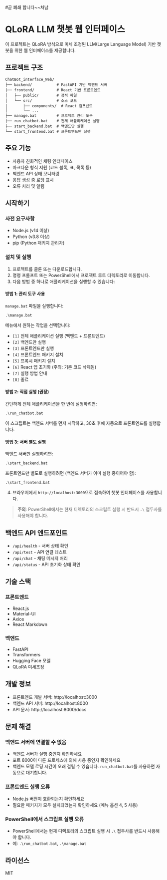 #곧 폐쇄 합니다~~처남

# QLoRA LLM 챗봇 웹 인터페이스

이 프로젝트는 QLoRA 방식으로 미세 조정된 LLM(Large Language Model) 기반 챗봇을 위한 웹 인터페이스를 제공합니다.

## 프로젝트 구조

```
ChatBot_interface_Web/
├── backend/           # FastAPI 기반 백엔드 서버
├── frontend/          # React 기반 프론트엔드
│   ├── public/        # 정적 파일
│   └── src/           # 소스 코드
│       ├── components/  # React 컴포넌트
│       └── ...        
├── manage.bat         # 프로젝트 관리 도구
├── run_chatbot.bat    # 전체 애플리케이션 실행
├── start_backend.bat  # 백엔드만 실행
└── start_frontend.bat # 프론트엔드만 실행
```

## 주요 기능

- 사용자 친화적인 채팅 인터페이스
- 마크다운 형식 지원 (코드 블록, 표, 목록 등)
- 백엔드 API 상태 모니터링
- 응답 생성 중 로딩 표시
- 오류 처리 및 알림

## 시작하기

### 사전 요구사항

- Node.js (v14 이상)
- Python (v3.8 이상)
- pip (Python 패키지 관리자)

### 설치 및 실행

1. 프로젝트를 클론 또는 다운로드합니다.
2. 명령 프롬프트 또는 PowerShell에서 프로젝트 루트 디렉토리로 이동합니다.
3. 다음 방법 중 하나로 애플리케이션을 실행할 수 있습니다:

#### 방법 1: 관리 도구 사용

`manage.bat` 파일을 실행합니다:

```
.\manage.bat
```

메뉴에서 원하는 작업을 선택합니다:
- `[1]` 전체 애플리케이션 실행 (백엔드 + 프론트엔드)
- `[2]` 백엔드만 실행
- `[3]` 프론트엔드만 실행
- `[4]` 프론트엔드 패키지 설치
- `[5]` 프록시 패키지 설치
- `[6]` React 앱 초기화 (주의: 기존 코드 삭제됨)
- `[7]` 실행 방법 안내
- `[8]` 종료

#### 방법 2: 직접 실행 (권장)

간단하게 전체 애플리케이션을 한 번에 실행하려면:

```
.\run_chatbot.bat
```

이 스크립트는 백엔드 서버를 먼저 시작하고, 30초 후에 자동으로 프론트엔드를 실행합니다.

#### 방법 3: 서버 별도 실행

백엔드 서버만 실행하려면:

```
.\start_backend.bat
```

프론트엔드만 별도로 실행하려면 (백엔드 서버가 이미 실행 중이어야 함):

```
.\start_frontend.bat
```

4. 브라우저에서 `http://localhost:3000`으로 접속하여 챗봇 인터페이스를 사용합니다.

> **주의**: PowerShell에서는 현재 디렉토리의 스크립트 실행 시 반드시 `.\` 접두사를 사용해야 합니다.

## 백엔드 API 엔드포인트

- `/api/health` - 서버 상태 확인
- `/api/test` - API 연결 테스트
- `/api/chat` - 채팅 메시지 처리
- `/api/status` - API 초기화 상태 확인

## 기술 스택

### 프론트엔드
- React.js
- Material-UI
- Axios
- React Markdown

### 백엔드
- FastAPI
- Transformers
- Hugging Face 모델
- QLoRA 미세조정

## 개발 정보

- 프론트엔드 개발 서버: http://localhost:3000
- 백엔드 API 서버: http://localhost:8000
- API 문서: http://localhost:8000/docs

## 문제 해결

### 백엔드 서버에 연결할 수 없음
- 백엔드 서버가 실행 중인지 확인하세요
- 포트 8000이 다른 프로세스에 의해 사용 중인지 확인하세요
- 백엔드 모델 로딩 시간이 오래 걸릴 수 있습니다. `run_chatbot.bat`를 사용하면 자동으로 대기합니다.

### 프론트엔드 실행 오류
- Node.js 버전이 호환되는지 확인하세요
- 필요한 패키지가 모두 설치되었는지 확인하세요 (메뉴 옵션 4, 5 사용)

### PowerShell에서 스크립트 실행 오류
- PowerShell에서는 현재 디렉토리의 스크립트 실행 시 `.\` 접두사를 반드시 사용해야 합니다.
- 예: `.\run_chatbot.bat`, `.\manage.bat`

## 라이선스

MIT 
